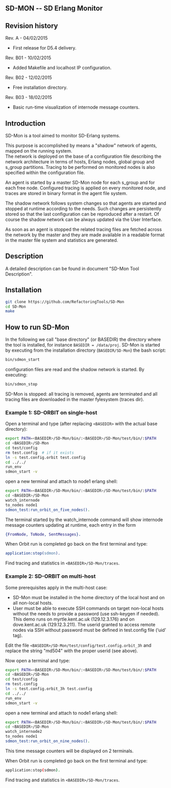 SD-MON -- SD Erlang Monitor
---------------------------

Revision history
----------------
Rev. A - 04/02/2015
- First release for D5.4 delivery.

Rev. B01 - 10/02/2015
- Added Makefile and localhost IP configuration.

Rev. B02 - 12/02/2015
- Free installation directory.

Rev. B03 - 18/02/2015
- Basic run-time visualization of internode message counters.


Introduction 
------------
SD-Mon is a tool aimed to monitor SD-Erlang systems.

This purpose is accomplished by means a "shadow" network
of agents, mapped on the running system.  
The network is deployed on the base of a configuration file describing 
the network architecture in terms of hosts, Erlang nodes, global group 
and s\_group partitions. Tracing to be performed on monitored nodes is
also specified within the configuration file. 

An agent is started by a master SD-Mon node for each s\_group and for
each free node. Configured tracing is applied on every monitored node, 
and traces are stored in binary format in the agent file system. 

The shadow network follows system changes so that agents are started
and stopped at runtime according to the needs. Such changes are 
persistently stored so that the last configuration can be reproduced
after a restart. Of course the shadow network can be always updated
via the User Interface.

As soon as an agent is stopped the related tracing files are fetched 
across the network by the master and they are made available in a
readable format in the master file system and statistics are generated.

Description
-----------
A detailed description can be found in document
"SD-Mon Tool Description".

Installation
------------
```bash
git clone https://github.com/RefactoringTools/SD-Mon
cd SD-Mon
make
```

How to run SD-Mon
-----------------
In the following we call "base directory" (or BASEDIR) the directory
where the tool is installed, for instance `BASEDIR = /data/proj`.
SD-Mon is started by executing from the installation directory 
(`BASEDIR/SD-Mon`) the bash script:

```bash
bin/sdmon_start
```

configuration files are read and the shadow network is started.
By executing:

```bash
bin/sdmon_stop
```

SD-Mon is stopped: all tracing is removed, agents are terminated and
all tracing files are downloaded in the master fylesystem (traces dir).

### Example 1: SD-ORBIT on single-host

Open a terminal and type 
(after replacing `<BASEDIR>` with the actual base directory):

```bash
export PATH=<BASEDIR>/SD-Mon/bin/:<BASEDIR>/SD-Mon/test/bin/:$PATH
cd <BASEDIR>/SD-Mon
cd test/config
rm test.config  # if it exists
ln -s test.config.orbit test.config
cd ../../
run_env
sdmon_start -v
```

open a new terminal and attach to node1 erlang shell:

```bash
export PATH=<BASEDIR>/SD-Mon/bin/:<BASEDIR>/SD-Mon/test/bin/:$PATH
cd <BASEDIR>/SD-Mon
watch_internode
to_nodes node1
sdmon_test:run_orbit_on_five_nodes().
```

The terminal started by the watch_internode command will show
internode message counters updating at runtime, each entry in the form
```erlang
{FromNode, ToNode, SentMessages}.
```
When Orbit run is completed go back on the first terminal and type:

```erlang
application:stop(sdmon).
```

Find tracing and statistics in `<BASEDIR>/SD-Mon/traces`.

### Example 2: SD-ORBIT on multi-host

Some prerequisites apply in the multi-host case:

* SD-Mon must be installed in the home directory of the local host and on all
  non-local hosts.
* User must be able to execute SSH commands on target non-local hosts without
  the needs to provide a password (use ssh-keygen if needed). This demo runs on
  myrtle.kent.ac.uk (129.12.3.176) and on dove.kent.ac.uk (129.12.3.211). The
  userid granted to access remote nodes via SSH without password must be defined
  in test.config file (‘uid’ tag).

Edit the file `<BASEDIR>/SD-Mon/test/config/test.config.orbit_3h` 
and replace the string "md504" with the proper userid (see above).

Now open a terminal and type:

```bash
export PATH=<BASEDIR>/SD-Mon/bin/:<BASEDIR>/SD-Mon/test/bin/:$PATH
cd <BASEDIR>/SD-Mon
cd test/config
rm test.config
ln -s test.config.orbit_3h test.config
cd ../../
run_env
sdmon_start -v
```

open a new terminal and attach to node1 erlang shell:

```bash
export PATH=<BASEDIR>/SD-Mon/bin/:<BASEDIR>/SD-Mon/test/bin/:$PATH
cd <BASEDIR>/SD-Mon
watch_internode2
to_nodes node1
sdmon_test:run_orbit_on_nine_nodes().
```

This time message counters will be displayed on 2 terminals.

When Orbit run is completed go back on the first terminal and type:

```bash
application:stop(sdmon).
```

Find tracing and statistics in `<BASEDIR>/SD-Mon/traces`.
